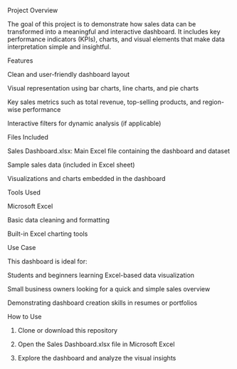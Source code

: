 Project Overview

The goal of this project is to demonstrate how sales data can be transformed into a meaningful and interactive dashboard. It includes key performance indicators (KPIs), charts, and visual elements that make data interpretation simple and insightful.

 Features

Clean and user-friendly dashboard layout

Visual representation using bar charts, line charts, and pie charts

Key sales metrics such as total revenue, top-selling products, and region-wise performance

Interactive filters for dynamic analysis (if applicable)


 Files Included

Sales Dashboard.xlsx: Main Excel file containing the dashboard and dataset

Sample sales data (included in Excel sheet)

Visualizations and charts embedded in the dashboard


 Tools Used

Microsoft Excel

Basic data cleaning and formatting

Built-in Excel charting tools


 Use Case

This dashboard is ideal for:

Students and beginners learning Excel-based data visualization

Small business owners looking for a quick and simple sales overview

Demonstrating dashboard creation skills in resumes or portfolios


 How to Use

1. Clone or download this repository


2. Open the Sales Dashboard.xlsx file in Microsoft Excel


3. Explore the dashboard and analyze the visual insights
